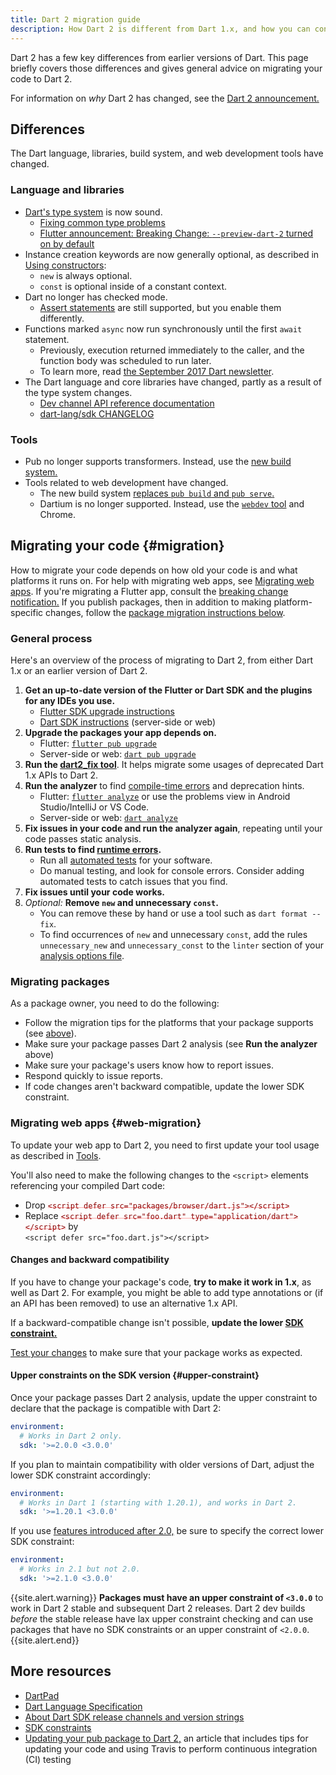 ```yaml
---
title: Dart 2 migration guide
description: How Dart 2 is different from Dart 1.x, and how you can convert your code to work with Dart 2.
---
```


<style>
del { color: rgba(255,0,0,.35); }
del code { color: darkred; }
</style>

Dart 2 has a few key differences from earlier versions of Dart.
This page briefly covers those differences and
gives general advice on migrating your code to Dart 2.

For information on _why_ Dart 2 has changed, see the
[Dart 2 announcement.][Dart 2 announcement]


## Differences

The Dart language, libraries, build system, 
and web development tools have changed.

### Language and libraries

* [Dart's type system][sound Dart] is now sound.
  * [Fixing common type problems][Fixing Common Type Problems]
  * [Flutter announcement: Breaking Change: `--preview-dart-2` turned on by default][Leaf's email]
* Instance creation keywords are now generally optional,
  as described in [Using constructors][]:
  * `new` is always optional.
  * `const` is optional inside of a constant context.
* Dart no longer has checked mode.
  * [Assert statements][] are still supported, but you enable them differently.
* Functions marked `async` now run synchronously
  until the first `await` statement. 
  * Previously, execution returned immediately to the caller, and
    the function body was scheduled to run later.
  * To learn more, read [the September 2017 Dart newsletter][sync async start].
* The Dart language and core libraries have changed,
  partly as a result of the type system changes.
  * [Dev channel API reference documentation][apiref]
  * [dart-lang/sdk CHANGELOG][]

### Tools

* Pub no longer supports transformers.
  Instead, use the [new build system.][build system]
* Tools related to web development have changed.
  * The new build system [replaces `pub build` and `pub serve`.][build_runner web]
  * Dartium is no longer supported. 
    Instead, use the [`webdev` tool][] and Chrome.

## Migrating your code {#migration}

How to migrate your code depends on how old your code is
and what platforms it runs on.
For help with migrating web apps,
see [Migrating web apps](#web-migration).
If you're migrating a Flutter app,
consult the [breaking change notification.][Leaf's email]
If you publish packages,
then in addition to making platform-specific changes,
follow the [package migration instructions below](#migrating-packages).


### General process

Here's an overview of the process of migrating to Dart 2,
from either Dart 1.x or an earlier version of Dart 2.

1. **Get an up-to-date version of the Flutter or Dart SDK
   and the plugins for any IDEs you use.**
   * [Flutter SDK upgrade instructions][Flutter SDK upgrade]
   * [Dart SDK instructions][Dart SDK install] (server-side or web)
2. **Upgrade the packages your app depends on.**
   * Flutter: [`flutter pub upgrade`][flutter pub upgrade]
   * Server-side or web: [`dart pub upgrade`][dart pub upgrade]
3. **Run the [dart2_fix tool][dart2_fix]**. It helps migrate some
   usages of deprecated Dart 1.x APIs to Dart 2.
4. **Run the analyzer** to find [compile-time errors][]
   and deprecation hints.
   * Flutter: [`flutter analyze`][Flutter analyzer]
     or use the problems view in Android Studio/IntelliJ or VS Code.
   * Server-side or web: [`dart analyze`][dart analyze]
5. **Fix issues in your code and run the analyzer again**,
   repeating until your code passes static analysis.
6. **Run tests to find [runtime errors][].**
   * Run all [automated tests] for your software.
   * Do manual testing, and look for console errors.
   Consider adding automated tests to catch issues that you find.
7. **Fix issues until your code works.**
8. _Optional:_ **Remove `new` and unnecessary `const`.**
   * You can remove these by hand or use a tool such as `dart format --fix`.
   * To find occurrences of `new` and unnecessary `const`, add the rules
     `unnecessary_new` and `unnecessary_const` to the `linter` section of your
     [analysis options file][].


### Migrating packages

As a package owner, you need to do the following:

* Follow the migration tips for the platforms that your package supports
  (see [above](#migration)).
* Make sure your package passes Dart 2 analysis (see **Run the analyzer** above)
* Make sure your package's users know how to report issues.
* Respond quickly to issue reports.
* If code changes aren't backward compatible,
  update the lower SDK constraint.


### Migrating web apps {#web-migration}

To update your web app to Dart 2,
you need to first update your tool usage
as described in [Tools](#tools).

You'll also need to make the following changes
to the `<script>` elements referencing your compiled Dart code:

- Drop <del>`<script defer src="packages/browser/dart.js"></script>`</del>
- Replace <del>`<script defer src="foo.dart" type="application/dart"></script>`</del> by<br>
  `<script defer src="foo.dart.js"></script>`


#### Changes and backward compatibility

If you have to change your package's code,
**try to make it work in 1.x**, as well as Dart 2.
For example, you might be able to add type annotations
or (if an API has been removed) to use an alternative 1.x API.

If a backward-compatible change isn't possible,
**update the lower [SDK constraint.][SDK constraints]**

[Test your changes][testing] to make sure that your package works as expected.

#### Upper constraints on the SDK version {#upper-constraint}

Once your package passes Dart 2 analysis, update the upper constraint
to declare that the package is compatible with Dart 2:

```yaml
environment:
  # Works in Dart 2 only.
  sdk: '>=2.0.0 <3.0.0'
```

If you plan to maintain compatibility with older versions of Dart, adjust the
lower SDK constraint accordingly:

```yaml
environment:
  # Works in Dart 1 (starting with 1.20.1), and works in Dart 2.
  sdk: '>=1.20.1 <3.0.0'
```

If you use [features introduced after 2.0,][dart-lang/sdk CHANGELOG]
be sure to specify the correct lower SDK constraint:

```yaml
environment:
  # Works in 2.1 but not 2.0.
  sdk: '>=2.1.0 <3.0.0'
```

{{site.alert.warning}}
  **Packages must have an upper constraint of `<3.0.0`** to work in
  Dart 2 stable and subsequent Dart 2 releases.
  Dart 2 dev builds _before_ the stable release have
  lax upper constraint checking and can use packages that have
  no SDK constraints or an upper constraint of `<2.0.0`.
{{site.alert.end}}

## More resources

* [DartPad](/tools/dartpad)
* [Dart Language Specification][]
* [About Dart SDK release channels and version strings][prerelease]
* [SDK constraints][]
* [Updating your pub package to Dart 2,][]
  an article that includes tips for updating your code and
  using Travis to perform continuous integration (CI) testing

[analysis options file]: /guides/language/analysis-options#the-analysis-options-file
[`webdev` tool]: /tools/webdev
[build system]: https://github.com/dart-lang/build/tree/master/docs
[automated tests]: /guides/testing
[Flutter analyzer]: {{site.flutter-docs}}/testing/debugging#the-dart-analyzer
[dart analyze]: /tools/dart-analyze
[flutter pub upgrade]: {{site.flutter-docs}}/development/packages-and-plugins/using-packages#updating-package-dependencies
[dart pub upgrade]: /guides/packages#upgrading-a-dependency
[dart2_fix]: https://github.com/dart-archive/dart2_fix
[apiref]: {{site.dart_api}}/dev
[assert statements]: /guides/language/language-tour#assert
[build_runner web]: /tools/build_runner
[compile-time errors]: /guides/language/sound-problems#static-errors-and-warnings
[Dart 2 announcement]: https://medium.com/dartlang/announcing-dart-2-80ba01f43b6
[Dart Language Specification]: /guides/language/spec
[dart-lang/sdk CHANGELOG]: https://github.com/dart-lang/sdk/blob/main/CHANGELOG.md#200---2018-08-07
[Fixing Common Type Problems]: /guides/language/sound-problems
[Flutter SDK upgrade]: {{site.flutter-docs}}/development/tools/sdk/upgrading
[Dart SDK install]: /get-dart
[Leaf's email]: https://groups.google.com/d/msg/flutter-dev/H8dDhWg_c8I/_Ql78q_6AgAJ
[prerelease]: /get-dart#release-channels
[runtime errors]: /guides/language/sound-problems#runtime-errors
[SDK constraints]: /tools/pub/pubspec#sdk-constraints
[sound Dart]: /guides/language/type-system
[testing]: /guides/testing
[Updating your pub package to Dart 2,]: https://filiph.medium.com/updating-your-pub-package-to-dart-2-cd8ca343b1be
[Using constructors]: /guides/language/language-tour#using-constructors
[sync async start]: https://github.com/dart-lang/sdk/blob/main/docs/newsletter/20170915.md#synchronous-async-start
